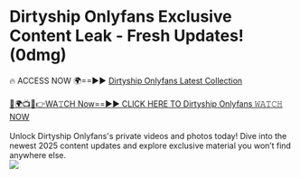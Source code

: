 # Dirtyship Onlyfans Exclusive Content Leak - Fresh Updates! (0dmg)

🔥 ACCESS NOW 🌍==►► <a href="https://tinyurl.com/kvy9nzfs" rel="nofollow">Dirtyship Onlyfans Latest Collection</a>
<br><br>
[🔴🌍📺📱👉WA𝚃CH Now==►► CLICK HERE TO Dirtyship Onlyfans 𝚆𝙰𝚃𝙲𝙷 NOW](https://tinyurl.com/kvy9nzfs)
<br><br>
Unlock Dirtyship Onlyfans's private videos and photos today! Dive into the newest 2025 content updates and explore exclusive material you won’t find anywhere else.
<br>
<a href="https://tinyurl.com/kvy9nzfs" rel="nofollow" data-target="animated-image.originalLink"><img src="https://camo.githubusercontent.com/8a4f000d20f83aca3bf7ec5f350d767afa0574a8a352519fd8cfa583a6f93a33/68747470733a2f2f692e696d6775722e636f6d2f644a486b345a712e676966" data-canonical-src="https://i.imgur.com/dJHk4Zq.gif" style="max-width: 100%; display: inline-block;" data-target="animated-image.originalImage"></a>
<br>
